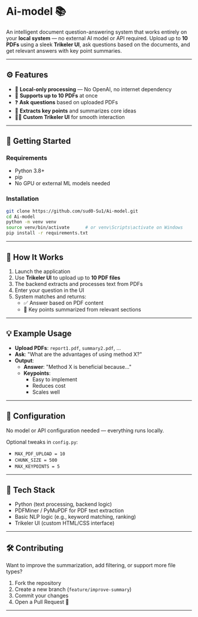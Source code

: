 # Ai-model 📚

An intelligent document question-answering system that works entirely on your **local system** — no external AI model or API required. Upload up to **10 PDFs** using a sleek **Trikeler UI**, ask questions based on the documents, and get relevant answers with key point summaries.

---

## ⚙️ Features

- 🧠 **Local-only processing** — No OpenAI, no internet dependency
- 📄 **Supports up to 10 PDFs** at once
- ❓ **Ask questions** based on uploaded PDFs
- 📌 **Extracts key points** and summarizes core ideas
- 🧑‍💻 **Custom Trikeler UI** for smooth interaction

---

## 🚀 Getting Started

### Requirements

- Python 3.8+
- pip
- No GPU or external ML models needed

### Installation

```bash
git clone https://github.com/sud0-Su1/Ai-model.git
cd Ai-model
python -m venv venv
source venv/bin/activate      # or venv\Scripts\activate on Windows
pip install -r requirements.txt
```

---

## 🧩 How It Works

1. Launch the application
2. Use **Trikeler UI** to upload up to **10 PDF files**
3. The backend extracts and processes text from PDFs
4. Enter your question in the UI
5. System matches and returns:
   - ✅ Answer based on PDF content
   - 📌 Key points summarized from relevant sections

---

## 💡 Example Usage

- **Upload PDFs**: `report1.pdf`, `summary2.pdf`, ...
- **Ask**: "What are the advantages of using method X?"
- **Output**:
  - **Answer**: "Method X is beneficial because..."
  - **Keypoints**:
    - Easy to implement
    - Reduces cost
    - Scales well

---

## 🔧 Configuration

No model or API configuration needed — everything runs locally.

Optional tweaks in `config.py`:
- `MAX_PDF_UPLOAD = 10`
- `CHUNK_SIZE = 500`
- `MAX_KEYPOINTS = 5`

---

## 🧪 Tech Stack

- Python (text processing, backend logic)
- PDFMiner / PyMuPDF for PDF text extraction
- Basic NLP logic (e.g., keyword matching, ranking)
- Trikeler UI (custom HTML/CSS interface)

---

## 🛠️ Contributing

Want to improve the summarization, add filtering, or support more file types?

1. Fork the repository
2. Create a new branch (`feature/improve-summary`)
3. Commit your changes
4. Open a Pull Request 🚀

---
